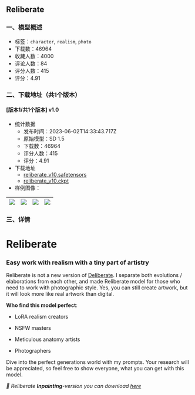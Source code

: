 ## Reliberate
### 一、模型概述

- 标签：`character`, `realism`, `photo`
- 下载数：46964
- 收藏人数：4000
- 评论人数：84
- 评分人数：415
- 评分：4.91

### 二、下载地址（共1个版本）

#### [版本1/共1个版本] v1.0

- 统计数据
  - 发布时间：2023-06-02T14:33:43.717Z
  - 原始模型：SD 1.5
  - 下载数：46964
  - 评分人数：415
  - 评分：4.91
- 下载地址
  - [reliberate_v10.safetensors](https://civitai.com/api/download/models/84576)
  - [reliberate_v10.ckpt](https://civitai.com/api/download/models/84576?type=Model&format=PickleTensor&size=full&fp=fp16)
- 样例图像：

| <img src="https://image.civitai.com/xG1nkqKTMzGDvpLrqFT7WA/6b1e31ac-3ec0-46ee-a31e-34341e051849/width=450/991070.jpeg" /> | <img src="https://image.civitai.com/xG1nkqKTMzGDvpLrqFT7WA/c8a85221-b078-4d9f-a630-7c6e06976e30/width=450/1015663.jpeg" /> | <img src="https://image.civitai.com/xG1nkqKTMzGDvpLrqFT7WA/a8f5803e-6f1a-4769-873c-08e335845bf9/width=450/991067.jpeg" /> | <img src="https://image.civitai.com/xG1nkqKTMzGDvpLrqFT7WA/d7d4c90b-652e-4f79-99ae-3d64f299342e/width=450/991068.jpeg" /> |
| ---- | ---- | ---- | ---- |


### 三、详情
<h1 id="heading-14">Reliberate</h1><h3 id="heading-286">Easy work with realism with a tiny part of artistry</h3><p>Reliberate is not a new version of <a target="_blank" rel="ugc" href="https://civitai.com/models/4823/deliberate">Deliberate</a>. I separate both evolutions / elaborations from each other, and made Reliberate model for those who need to work with photographic style. Yes, you can still create artwork, but it will look more like real artwork than digital.</p><p><strong>Who find this model perfect</strong>:</p><ul><li><p>LoRA realism creators</p></li><li><p>NSFW masters</p></li><li><p>Meticulous anatomy artists</p></li><li><p>Photographers</p></li></ul><p>Dive into the perfect generations world with my prompts. Your research will be appreciated, so feel free to show everyone, what you can get with this model.</p><p><em>🎨 Reliberate </em><strong><em>Inpainting</em></strong><em>-version you can download </em><a target="_blank" rel="ugc" href="https://huggingface.co/XpucT/Reliberate/resolve/main/Reliberate-inpainting.safetensors"><em>here</em></a></p>